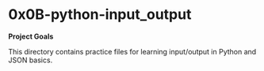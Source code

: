 # 0x0B-python-input_output

**Project Goals**

This directory contains practice files for learning input/output in Python
and JSON basics.